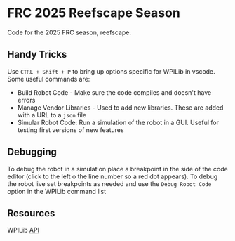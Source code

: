 # FRC 2025 Reefscape Season
Code for the 2025 FRC season, reefscape. 

## Handy Tricks
Use `CTRL + Shift + P` to bring up options specific for WPILib in vscode. Some useful commands are:
- Build Robot Code - Make sure the code compiles and doesn't have errors
- Manage Vendor Libraries - Used to add new libraries. These are added with a URL to a `json` file 
- Simular Robot Code: Run a simulation of the robot in a GUI. Useful for testing first versions of new features

## Debugging
To debug the robot in a simulation place a breakpoint in the side of the code editor (click to the left o the line number so a red dot appears). To debug the robot live set breakpoints as needed and use the `Debug Robot Code` option in the WPILib command list


## Resources
WPILib [API](https://docs.wpilib.org/en/stable/?_gl=1*kx0ixm*_gcl_au*OTY1Mzk5MjAxLjE3Mzg4ODY3MTQ.*_ga*MTYzMjU3MTY0NC4xNzM4ODg2NzE0*_ga_RE35PKQB7J*MTczOTExMTU4Mi4yLjEuMTczOTExMTU5MS41MS4wLjA.)

